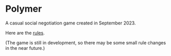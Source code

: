 # Polymer

A casual social negotiation game created in September 2023.

Here are the [rules](Polymer.md).

(The game is still in development, so there may be some small rule changes in the near future.)

